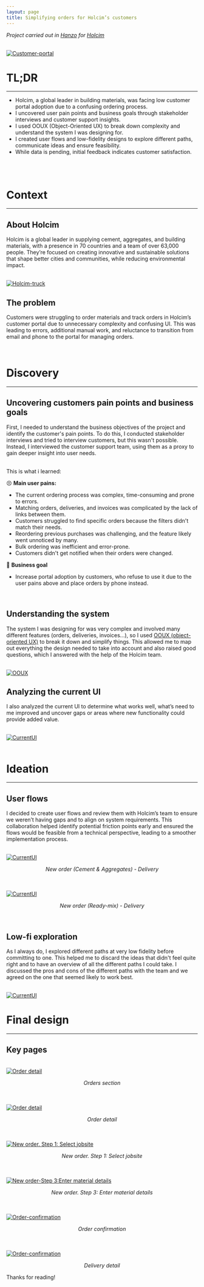```yaml
---
layout: page
title: Simplifying orders for Holcim’s customers
---
```



*Project carried out in [Hanzo](https://hanzo.es/) for [Holcim](https://www.holcim.com/)*<br>

<br>
<a href="{{ https://danielszt.github.io/ }}/assets/hcp1.png" target="_blank"><img src="{{ https://danielszt.github.io/ }}/assets/hcp1.png" alt="Customer-portal" class="inline"/></a>

<br>

# TL;DR
---
- Holcim, a global leader in building materials, was facing low customer portal adoption due to a confusing ordering process.
- I uncovered user pain points and business goals through stakeholder interviews and customer support insights.
- I used OOUX (Object-Oriented UX) to break down complexity and understand the system I was designing for.
- I created user flows and low-fidelity designs to explore different paths, communicate ideas and ensure feasibility.
- While data is pending, initial feedback indicates customer satisfaction.
<br>

<br>

# Context
---
## About Holcim

Holcim is a global leader in supplying cement, aggregates, and building materials, with a presence in 70 countries and a team of over 63,000 people. They’re focused on creating innovative and sustainable solutions that shape better cities and communities, while reducing environmental impact.

<br>
<a href="{{ https://danielszt.github.io/ }}/assets/hc2.png" target="_blank"><img src="{{ https://danielszt.github.io/ }}/assets/hc2.png" alt="Holcim-truck" class="inline"/></a>
<br>

## The problem

Customers were struggling to order materials and track orders in Holcim’s customer portal due to unnecessary complexity and confusing UI. This was leading to errors, additional manual work, and reluctance to transition from email and phone to the portal for managing orders.

<br>


# Discovery
---
## Uncovering customers pain points and business goals

First, I needed to understand the business objectives of the project and identify the customer's pain points. To do this, I conducted stakeholder interviews and tried to interview customers, but this wasn't possible. Instead, I interviewed the customer support team, using them as a proxy to gain deeper insight into user needs.

<br>
This is what i learned:
<br>

😣 **Main user pains:**

- The current ordering process was complex, time-consuming and prone to errors.
- Matching orders, deliveries, and invoices was complicated by the lack of links between them.
- Customers struggled to find specific orders because the filters didn't match their needs.
- Reordering previous purchases was challenging, and the feature likely went unnoticed by many.
- Bulk ordering was inefficient and error-prone.
- Customers didn't get notified when their orders were changed.

💼 **Business goal**

- Increase portal adoption by customers, who refuse to use it due to the user pains above and place orders by phone instead.

<br>

## Understanding the system

The system I was designing for was very complex and involved many different features (orders, deliveries, invoices...), so I used [OOUX (object-oriented UX)](https://www.ooux.com/what-is-ooux) to break it down and simplify things. This allowed me to map out everything the design needed to take into account and also raised good questions, which I answered with the help of the Holcim team.

<br>
<a href="{{ https://danielszt.github.io/ }}/assets/hc4.png" target="_blank"><img src="{{ https://danielszt.github.io/ }}/assets/hc4.png" alt="OOUX" class="inline"/></a>
<br>

## Analyzing the current UI

I also analyzed the current UI to determine what works well, what’s need to me improved and uncover gaps or areas where new functionality could provide added value.

<br>
<a href="{{ https://danielszt.github.io/ }}/assets/hc3.png" target="_blank"><img src="{{ https://danielszt.github.io/ }}/assets/hc3.png" alt="CurrentUI" class="inline"/></a>
<br>
  
<br>

# Ideation
---

## User flows

I decided to create user flows and review them with Holcim’s team to ensure we weren’t having gaps and to align on system requirements. This collaboration helped identify potential friction points early and ensured the flows would be feasible from a technical perspective, leading to a smoother implementation process.

<br>
<a href="{{ https://danielszt.github.io/ }}/assets/hc5.png" target="_blank"><img src="{{ https://danielszt.github.io/ }}/assets/hc5.png" alt="CurrentUI" class="inline"/></a>
<p><em><center>New order (Cement & Aggregates) - Delivery</center></em></p>
<br>

<br>
<a href="{{ https://danielszt.github.io/ }}/assets/hc6.png" target="_blank"><img src="{{ https://danielszt.github.io/ }}/assets/hc6.png" alt="CurrentUI" class="inline"/></a>
<p><em><center>New order (Ready-mix) - Delivery</center></em></p>
<br>

## Low-fi exploration

As I always do, I explored different paths at very low fidelity before committing to one. This helped me to discard the ideas that didn't feel quite right and to have an overview of all the different paths I could take. I discussed the pros and cons of the different paths with the team and we agreed on the one that seemed likely to work best.

<br>
<a href="{{ https://danielszt.github.io/ }}/assets/hc7.png" target="_blank"><img src="{{ https://danielszt.github.io/ }}/assets/hc7.png" alt="CurrentUI" class="inline"/></a>
<br>

# Final design
---

## Key pages


<br>
<a href="{{ https://danielszt.github.io/ }}/assets/hc8.png" target="_blank"><img src="{{ https://danielszt.github.io/ }}/assets/hc8.png" alt="Order detail" class="inline"/></a>
<p><em><center>Orders section</center></em></p>

<br>
<br>
<a href="{{ https://danielszt.github.io/ }}/assets/hc9.png" target="_blank"><img src="{{ https://danielszt.github.io/ }}/assets/hc9.png" alt="Order detail" class="inline"/></a>
<p><em><center>Order detail</center></em></p>

<br>
<br>
<a href="{{ https://danielszt.github.io/ }}/assets/hc10.png" target="_blank"><img src="{{ https://danielszt.github.io/ }}/assets/hc10.png" alt="New order. Step 1: Select jobsite" class="inline"/></a>
<p><em><center>New order. Step 1: Select jobsite</center></em></p>

<br>
<br>
<a href="{{ https://danielszt.github.io/ }}/assets/hc11.png" target="_blank"><img src="{{ https://danielszt.github.io/ }}/assets/hc11.png" alt="New order-Step 3:Enter material details" class="inline"/></a>
<p><em><center>New order. Step 3: Enter material details</center></em></p>

<br>
<br>
<a href="{{ https://danielszt.github.io/ }}/assets/hc12.png" target="_blank"><img src="{{ https://danielszt.github.io/ }}/assets/hc12.png" alt="Order-confirmation" class="inline"/></a>
<p><em><center>Order confirmation</center></em></p>

<br>
<br>
<a href="{{ https://danielszt.github.io/ }}/assets/hc13.png" target="_blank"><img src="{{ https://danielszt.github.io/ }}/assets/hc13.png" alt="Order-confirmation" class="inline"/></a>
<p><em><center>Delivery detail</center></em></p>


Thanks for reading!

